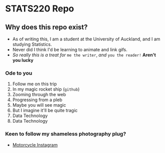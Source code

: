 # STATS220 Repo
## Why does this repo exist?
* As of writing this, I am a student at the University of Auckland, and I am studying Statistics. 
* Never did I think I'd be learning to animate and link gifs.
* *So really this is a treat for* `me the writer`, *and* `you the reader!` **Aren't you lucky**

### Ode to you
1. Follow me on this trip
2. In my magic rocket ship (`github`)
3. Zooming through the web
4. Progressing from a pleb
5. Maybe you will see magic
6. But I imagine it'll be quite tragic
7. Data Technology
8. Data Technology

### Keen to follow my shameless photography plug?

* [Motorcycle Instagram](https://www.instagram.com/red.rydes/)
